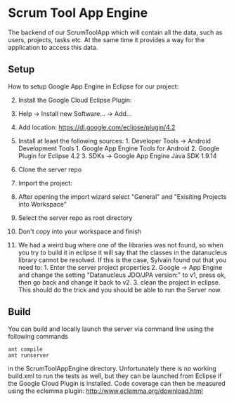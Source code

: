 Scrum Tool App Engine
=====================

The backend of our ScrumToolApp which will contain all the data, such as users, projects, tasks etc. At the same time it provides a way for the application to access this data.

Setup
-----

How to setup Google App Engine in Eclipse for our project:

2. Install the Google Cloud Eclipse Plugin:
  1. Help -> Install new Software... -> Add...
  2. Add location: https://dl.google.com/eclipse/plugin/4.2
  3. Install at least the following sources: 
    1. Developer Tools -> Android Development Tools
    1. Google App Engine Tools for Android
    2. Google Plugin for Eclipse 4.2
    3. SDKs -> Google App Engine Java SDK 1.9.14
  

3. Clone the server repo
4. Import the project:
  1. After opening the import wizard select "General" and "Exisiting Projects into Workspace"
  2. Select the server repo as root directory
  3. Don't copy into your workspace and finish
  4. We had a weird bug where one of the libraries was not found, so when you try to build it in eclipse it will say that the classes in the datanucleus library cannot be resolved. If this is the case, Sylvain found out that you need to:
    1. Enter the server project properties
    2. Google -> App Engine and change the setting "Datanucleus JDO/JPA version:" to v1, press ok, then go back and change it back to v2.
    3. clean the project in eclipse. This should do the trick and you should be able to run the Server now.

Build
-----

You can build and locally launch the server via command line using the following commands

```
ant compile
ant runserver
```

in the ScrumToolAppEngine directory. Unfortunately there is no working build.xml to run the tests as well, but they can be launched from Eclipse if the Google Cloud Plugin is installed. Code coverage can then be measured using the eclemma plugin:
<http://www.eclemma.org/download.html>
